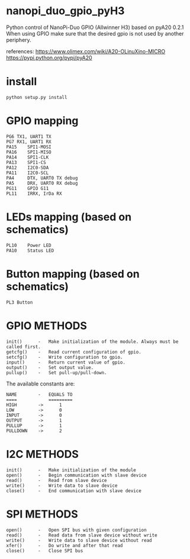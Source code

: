 # nanopi_duo_gpio_pyH3

Python control of NanoPi-Duo GPIO (Allwinner H3) based on pyA20 0.2.1
When using GPIO make sure that the desired gpio is not used by another periphery.


references: 
https://www.olimex.com/wiki/A20-OLinuXino-MICRO
https://pypi.python.org/pypi/pyA20

# install
	
	python setup.py install 


# GPIO mapping

	PG6	TX1, UART1 TX
	PG7	RX1, UART1 RX
	PA15 	SPI1-MOSI
	PA16 	SPI1-MISO
	PA14 	SPI1-CLK
	PA13 	SPI1-CS
	PA12 	I2C0-SDA
	PA11 	I2C0-SCL
	PA4  	DTX, UART0 TX debug
	PA5  	DRX, UART0 RX debug
	PG11 	GPIO G11
	PL11 	IRRX, IrDa RX

# LEDs mapping (based on schematics)

	PL10	Power LED
	PA10	Status LED

# Button mapping (based on schematics)

	PL3	Button

# GPIO METHODS

    init()      -   Make initialization of the module. Always must be called first.
    getcfg()    -   Read current configuration of gpio.
    setcfg()    -   Write configuration to gpio.
    input()     -   Return current value of gpio.
    output()    -   Set output value.
    pullup()    -   Set pull-up/pull-down.


The available constants are:

    NAME        -   EQUALS TO
    ====            =========
    HIGH        ->      1
    LOW         ->      0
    INPUT       ->      0
    OUTPUT      ->      1
    PULLUP      ->      1
    PULLDOWN    ->      2


# I2C METHODS

    init()      -   Make initialization of the module
    open()      -   Begin communication with slave device
    read()      -   Read from slave device
    write()     -   Write data to slave device
    close()     -   End communication with slave device


# SPI METHODS

    open()      -   Open SPI bus with given configuration
    read()      -   Read data from slave device without write
    write()     -   Write data to slave device without read
    xfer()      -   Do write and after that read
    close()     -   Close SPI bus












